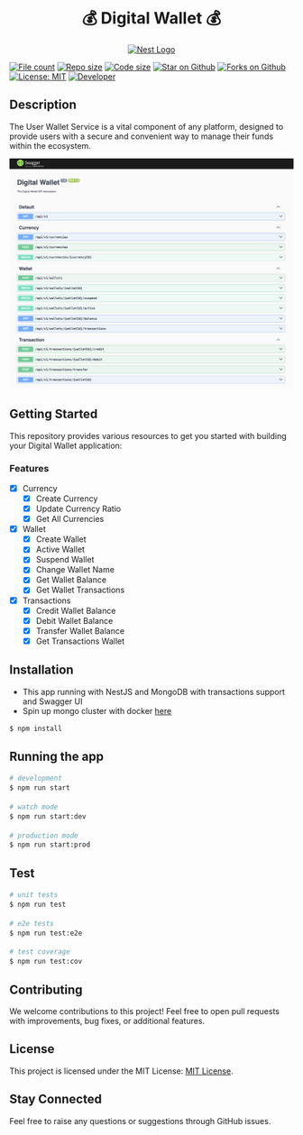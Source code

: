 <h1 align="center">💰 Digital Wallet 💰</h1>
<p align="center">
  <a href="http://nestjs.com/" target="blank"><img src="https://nestjs.com/img/logo-small.svg" width="200" alt="Nest Logo" /></a>
</p>

[![File count](https://img.shields.io/github/directory-file-count/mrrhak/digital-wallet?type=file&style=flat&logo=onlyoffice&label=Files&link=https%3A%2F%2Fgithub.com%2Fmrrhak%2Fs3_file_provider)](https://github.com/mrrhak/digital-wallet)
[![Repo size](https://img.shields.io/github/repo-size/mrrhak/digital-wallet?style=flat&logo=github&label=Repo%20size&link=https%3A%2F%2Fgithub.com%2Fmrrhak%2Fs3_file_provider)](https://github.com/mrrhak/digital-wallet)
[![Code size](https://img.shields.io/github/languages/code-size/mrrhak/digital-wallet?logo=csharp&color=blue&label=Code%20size)](https://github.com/mrrhak/digital-wallet)
[![Star on Github](https://img.shields.io/github/stars/mrrhak/digital-wallet.svg?style=flat&logo=github&colorB=deeppink&label=Stars)](https://github.com/mrrhak/digital-wallet)
[![Forks on Github](https://img.shields.io/github/forks/mrrhak/digital-wallet?style=flat&label=Forks&logo=github)](https://github.com/mrrhak/digital-wallet)
[![License: MIT](https://img.shields.io/github/license/mrrhak/digital-wallet?label=License&color=red&logo=Leanpub)](https://opensource.org/licenses/MIT)
[![Developer](https://img.shields.io/badge/Developed_by-Mrr_Hak-blue.svg?logo=devdotto)](https://mrrhak.com)

## Description
The User Wallet Service is a vital component of any platform, designed to provide users with a secure and convenient way to manage their funds within the ecosystem.

![Digital Wallet Swagger](https://raw.githubusercontent.com/mrrhak/digital-wallet/master/assets/swagger.png)


## Getting Started
This repository provides various resources to get you started with building your Digital Wallet application:

### Features
- [x] Currency
  - [x] Create Currency
  - [x] Update Currency Ratio
  - [x] Get All Currencies
- [x] Wallet
  - [x] Create Wallet
  - [x] Active Wallet
  - [x] Suspend Wallet
  - [x] Change Wallet Name
  - [x] Get Wallet Balance
  - [x] Get Wallet Transactions
- [x] Transactions
  - [x] Credit Wallet Balance
  - [x] Debit Wallet Balance
  - [x] Transfer Wallet Balance
  - [x] Get Transactions Wallet 

## Installation

- This app running with NestJS and MongoDB with transactions support and Swagger UI
- Spin up mongo cluster with docker [here](./mongo/start-replicaset.sh)

```bash
$ npm install
```

## Running the app

```bash
# development
$ npm run start

# watch mode
$ npm run start:dev

# production mode
$ npm run start:prod
```

## Test

```bash
# unit tests
$ npm run test

# e2e tests
$ npm run test:e2e

# test coverage
$ npm run test:cov
```

## Contributing

We welcome contributions to this project! Feel free to open pull requests with improvements, bug fixes, or additional features.
 
## License

This project is licensed under the MIT License: [MIT License](https://opensource.org/licenses/MIT).

## Stay Connected
Feel free to raise any questions or suggestions through GitHub issues.